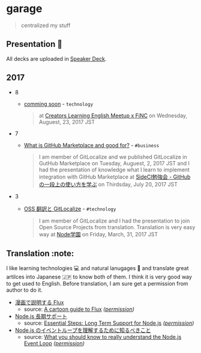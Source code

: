 # garage

> centralized my stuff

## Presentation :art:

All decks are uploaded in [Speaker Deck](https://speakerdeck.com/sotayamashita).

## 2017

- 8

  - [comming soon]() - `technology`
  
    > at [Creators Learning English Meetup x FiNC](https://clem.connpass.com/event/63658/) on Wednesday, Auguest, 23, 2017 JST
 
- 7

  - [What is GitHub Marketplace and good for?](https://speakerdeck.com/sotayamashita/what-is-github-marketplace-and-good-for) - `#business`
  
    > I am member of GitLocalize and we published GitLocalize in GutHub Marketplace on Tuesday, Auguest, 2, 2017 JST and I had the presentation of knowledge what I learn to implement integration with GitHub Marketplace at [SideCI勉強会 - GitHubの一段上の使い方を学ぶ](https://sideci.connpass.com/event/60437/) on Thirdsday, July 20, 2017 JST

- 3

  - [OSS 翻訳と GitLocalize](https://speakerdeck.com/sotayamashita/oss-fan-yi-to-gitlocalize) - `#technology`
       
    > I am member of GitLocalize and I had the presentation to join Open Source Projects from translation. Translation is very easy way at [Node学園](https://nodejs.connpass.com/event/53534/) on Friday, March, 31, 2017 JST


## Translation :note:

I like learning technologies :computer: and natural lanugages :speech_balloon: and translate great artilces into Japanese :jp: to know both of them. I think it is very good way to get used to English. Before translation, I am sure get a permission from author to do it.

- [漫画で説明する Flux](https://medium.com/sotayamashita/%E6%BC%AB%E7%94%BB%E3%81%A7%E8%AA%AC%E6%98%8E%E3%81%99%E3%82%8B-flux-99b74b3c4081)
   - source: [A cartoon guide to Flux](https://code-cartoons.com/a-cartoon-guide-to-flux-6157355ab207) _([permission](https://twitter.com/linclark/status/661157282068197376))_
- [Node.js 長期サポート](https://medium.com/sotayamashita/node-js-%E9%95%B7%E6%9C%9F%E3%82%B5%E3%83%9D%E3%83%BC%E3%83%88-eaf93e385d45)
   - source: [Essential Steps: Long Term Support for Node.js](https://medium.com/@nodesource/essential-steps-long-term-support-for-node-js-8ecf7514dbd#.wbo891dyi) _([permission](https://twitter.com/rvagg/status/825644128071397376))_
- [Node.js のイベントループを理解するために知るべきこと]()
   - source: [What you should know to really understand the Node.js Event Loop](https://medium.com/the-node-js-collection/what-you-should-know-to-really-understand-the-node-js-event-loop-and-its-metrics-c4907b19da4c) _([permission](https://twitter.com/sota0805/status/894512371594547204))_
